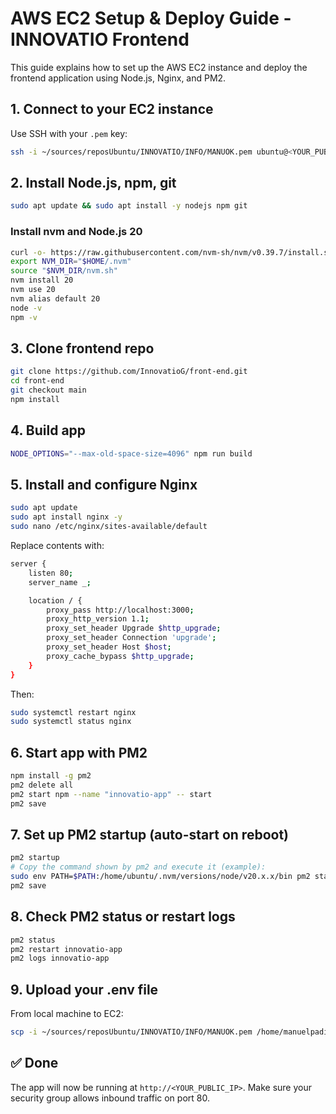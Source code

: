 # AWS EC2 Setup & Deploy Guide - INNOVATIO Frontend

This guide explains how to set up the AWS EC2 instance and deploy the frontend application using Node.js, Nginx, and PM2.

## 1. Connect to your EC2 instance

Use SSH with your `.pem` key:

```bash
ssh -i ~/sources/reposUbuntu/INNOVATIO/INFO/MANUOK.pem ubuntu@<YOUR_PUBLIC_IP>
```

## 2. Install Node.js, npm, git

```bash
sudo apt update && sudo apt install -y nodejs npm git
```

### Install nvm and Node.js 20

```bash
curl -o- https://raw.githubusercontent.com/nvm-sh/nvm/v0.39.7/install.sh | bash
export NVM_DIR="$HOME/.nvm"
source "$NVM_DIR/nvm.sh"
nvm install 20
nvm use 20
nvm alias default 20
node -v
npm -v
```

## 3. Clone frontend repo

```bash
git clone https://github.com/InnovatioG/front-end.git
cd front-end
git checkout main
npm install
```

## 4. Build app

```bash
NODE_OPTIONS="--max-old-space-size=4096" npm run build
```

## 5. Install and configure Nginx

```bash
sudo apt update
sudo apt install nginx -y
sudo nano /etc/nginx/sites-available/default
```

Replace contents with:

```bash
server {
    listen 80;
    server_name _;

    location / {
        proxy_pass http://localhost:3000;
        proxy_http_version 1.1;
        proxy_set_header Upgrade $http_upgrade;
        proxy_set_header Connection 'upgrade';
        proxy_set_header Host $host;
        proxy_cache_bypass $http_upgrade;
    }
}
```

Then:

```bash
sudo systemctl restart nginx
sudo systemctl status nginx
```

## 6. Start app with PM2

```bash
npm install -g pm2
pm2 delete all
pm2 start npm --name "innovatio-app" -- start
pm2 save
```

## 7. Set up PM2 startup (auto-start on reboot)

```bash
pm2 startup
# Copy the command shown by pm2 and execute it (example):
sudo env PATH=$PATH:/home/ubuntu/.nvm/versions/node/v20.x.x/bin pm2 startup systemd -u ubuntu --hp /home/ubuntu
pm2 save
```

## 8. Check PM2 status or restart logs

```bash
pm2 status
pm2 restart innovatio-app
pm2 logs innovatio-app
```

## 9. Upload your .env file

From local machine to EC2:

```bash
scp -i ~/sources/reposUbuntu/INNOVATIO/INFO/MANUOK.pem /home/manuelpadilla/sources/reposUbuntu/INNOVATIO/front-end-main-v2/.env.PREVIEW-AWS.local ubuntu@<YOUR_PUBLIC_IP>:~/front-end/.env.local
```

## ✅ Done

The app will now be running at `http://<YOUR_PUBLIC_IP>`. Make sure your security group allows inbound traffic on port 80.
